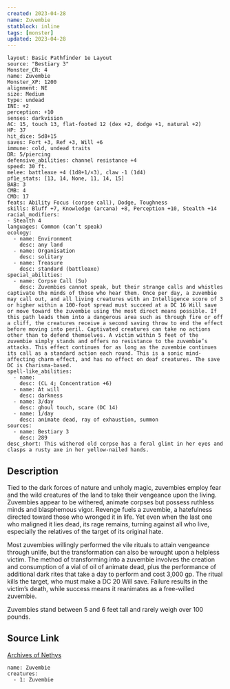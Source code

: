 ```yaml
---
created: 2023-04-28
name: Zuvembie
statblock: inline
tags: [monster]
updated: 2023-04-28
---
```

```statblock
layout: Basic Pathfinder 1e Layout
source: "Bestiary 3"
Monster_CR: 4
name: Zuvembie
Monster_XP: 1200
alignment: NE
size: Medium
type: undead
INI: +2
perception: +10
senses: darkvision
AC: 15, touch 13, flat-footed 12 (dex +2, dodge +1, natural +2)
HP: 37
hit_dice: 5d8+15
saves: Fort +3, Ref +3, Will +6
immune: cold, undead traits
DR: 5/piercing
defensive_abilities: channel resistance +4
speed: 30 ft.
melee: battleaxe +4 (1d8+1/×3), claw -1 (1d4)
pf1e_stats: [13, 14, None, 11, 14, 15]
BAB: 3
CMB: 4
CMD: 17
feats: Ability Focus (corpse call), Dodge, Toughness
skills: Bluff +7, Knowledge (arcana) +8, Perception +10, Stealth +14
racial_modifiers:
- Stealth 4
languages: Common (can’t speak)
ecology:
  - name: Environment
    desc: any land
  - name: Organisation
    desc: solitary
  - name: Treasure
    desc: standard (battleaxe)
special_abilities:
  - name: Corpse Call (Su)
    desc: Zuvembies cannot speak, but their strange calls and whistles captivate the minds of those who hear them. Once per day, a zuvembie may call out, and all living creatures with an Intelligence score of 3 or higher within a 100-foot spread must succeed at a DC 16 Will save or move toward the zuvembie using the most direct means possible. If this path leads them into a dangerous area such as through fire or off a cliff, the creatures receive a second saving throw to end the effect before moving into peril. Captivated creatures can take no actions other than to defend themselves. A victim within 5 feet of the zuvembie simply stands and offers no resistance to the zuvembie’s attacks. This effect continues for as long as the zuvembie continues its call as a standard action each round. This is a sonic mind-affecting charm effect, and has no effect on deaf creatures. The save DC is Charisma-based.
spell-like_abilities:
  - name:
    desc: (CL 4; Concentration +6)
  - name: At will
    desc: darkness
  - name: 3/day
    desc: ghoul touch, scare (DC 14)
  - name: 1/day
    desc: animate dead, ray of exhaustion, summon
sources:
  - name: Bestiary 3
    desc: 289
desc_short: This withered old corpse has a feral glint in her eyes and clasps a rusty axe in her yellow-nailed hands.
```
## Description
Tied to the dark forces of nature and unholy magic, zuvembies employ fear and the wild creatures of the land to take their vengeance upon the living. Zuvembies appear to be withered, animate corpses but possess ruthless minds and blasphemous vigor. Revenge fuels a zuvembie, a hatefulness directed toward those who wronged it in life. Yet even when the last one who maligned it lies dead, its rage remains, turning against all who live, especially the relatives of the target of its original hate.

Most zuvembies willingly performed the vile rituals to attain vengeance through unlife, but the transformation can also be wrought upon a helpless victim. The method of transforming into a zuvembie involves the creation and consumption of a vial of oil of animate dead, plus the performance of additional dark rites that take a day to perform and cost 3,000 gp. The ritual kills the target, who must make a DC 20 Will save. Failure results in the victim’s death, while success means it reanimates as a free-willed zuvembie.

Zuvembies stand between 5 and 6 feet tall and rarely weigh over 100 pounds.
## Source Link
[Archives of Nethys](https://aonprd.com/MonsterDisplay.aspx?ItemName=Zuvembie)
```encounter-table
name: Zuvembie
creatures:
  - 1: Zuvembie
```
